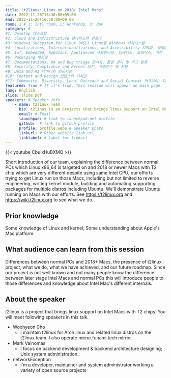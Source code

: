 ```yaml
---
title: "t2linux: Linux on 2018+ Intel Macs"
date: 2022-11-26T16:30:00+09:00
end: 2022-11-26T16:50:00+09:00
room: 1 # 1: Intl room, 2: Workshop, 3: BoF
category: 8
#1: Desktop 데스크탑
#2: Cloud and Infrastructure 클라우드와 인프라
#3: Windows Subsystem for Linux (WSL) Linux용 Windows 하위시스템
#4: Localizations, Internationalizations, and Accessibility 지역화, 국제화 및 접근성
#5: IoT, Embedded, Robotics, Appliances 사물인터넷, 임베디드, 로보틱스, 가전
#6: Packaging 패키징
#7: Documentations, QA and Bug triage 문서화, 품질 관리 및 버그 분류
#8: Security, Compliance and Kernel 보안, 규정준수 및 커널
#9: Data and AI 데이터와 인공지능
#10: Content and Design 컨텐츠와 디지인
#11: Community, Diversity, Local Outreach and Social Context 커뮤니티, 다양성, 지역 사회 협력과 사회적 관점
featured: true # If it's true. This session will appear on main page.
lang: English
slide: slide.pdf
speakers: # Speaker info
    - name: t2linux Team
      bio: t2linux is an projects that brings linux support on Intel Macs with T2 chips
      email: # Email
      launchpad: # link to launchpad.net profile
      github:  # link to github profile
      profile: profile.webp # Speaker photo
      linkurl: # Other website link url
      linklabel: # Label for linkurl
---
```


{{< youtube CbuIxHuBXMQ >}}

Short introduction of our team, explaining the difference between normal PCs which Linux x86_64 is targeted on and 2018 or newer Macs with T2 chip which are very different despite using same Intel CPU, our efforts trying to get Linux run on those Macs, including but not limited to reverse engineering, writing kernel module, building and automating supporting packages for multiple distros including Ubuntu. We'll demonstrate Ubuntu running on Macs with our efforts. See https://t2linux.org and https://wiki.t2linux.org to see what we do.

## Prior knowledge 
Some knowledge of Linux and kernel, Some understanding about Apple's Mac platform.

## What audience can learn from this session
Differences between normal PCs and 2018+ Macs, the presence of t2linux project, what we do, what we have achieved, and our future roadmap. Since our project is not well known and not many people know the difference between later stage Intel Macs and normal PCs this will introduce people to those differences and knowledge about Intel Mac's different internals.

## About the speaker
t2linux is a project that brings linux support on Intel Macs with T2 chips. You will meet following speakers in this talk.

- Woohyeon Cho
  - I maintain t2linux for Arch linux and related linux distros on the t2linux team. I also operate mirror.funami.tech mirror.
- Mark Vainomaa
  - I focus on backend development & backend architecture designing; Unix system administration.
- networkException
  - I'm a developer, maintainer and system administrator working a variety of open source projects
